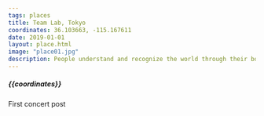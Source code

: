 ```yaml
---
tags: places
title: Team Lab, Tokyo
coordinates: 36.103663, -115.167611
date: 2019-01-01
layout: place.html
image: "place01.jpg"
description: People understand and recognize the world through their bodies, moving freely and forming connections and relationships with others. As a consequence, the body has its own sense of time. In the mind, the boundaries between different thoughts are ambiguous, causing them to influence and sometimes intermingle with each other. teamLab Borderless is a group of artworks that form one continuous, borderless world.Artworks move out of the rooms freely, form connections and relationships with people, communicate with other works, influence and sometimes intermingle with each other, and have the same concept of time as the human body. People wander through the world, exploring with intention, creating and discovering a new world with others.
---
```


##### {{coordinates}}

First concert post